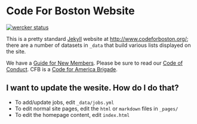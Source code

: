 # Code For Boston Website

[![wercker status](https://app.wercker.com/status/fc5d754b6c76bd607c1304d460bd7a9a/s "wercker status")](https://app.wercker.com/project/bykey/fc5d754b6c76bd607c1304d460bd7a9a)

This is a pretty standard [Jekyll](https://jekyllrb.com/) website at http://www.codeforboston.org/; there are a number of datasets in `_data` that build various lists displayed on the site.

We have a [Guide for New Members](http://www.codeforboston.org/new-members/).  Please be sure to read our [Code of Conduct](http://www.codeforboston.org/code-of-conduct/).  CFB is a [Code for America Brigade](http://www.codeforamerica.org/brigade/about).

## I want to update the wesite. How do I do that?
- To add/update jobs, edit `_data/jobs.yml`
- To edit normal site pages, edit the `html` or `markdown` files in `_pages/`
- To edit the homepage content, edit `index.html`


